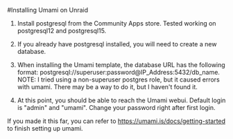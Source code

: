 #Installing Umami on Unraid

1. Install postgresql from the Community Apps store. Tested working on postgresql12 and postgresql15.

2. If you already have postgresql installed, you will need to create a new database.

3. When installing the Umami template, the database URL has the following format: postgresql://superuser:password@IP_Address:5432/db_name. 
   NOTE: I tried using a non-superuser postgres role, but it caused errors with umami. There may be a way to do it, but I haven't found it.
   
4. At this point, you should be able to reach the Umami webui. Default login is "admin" and "umami". Change your password right after first login.

If you made it this far, you can refer to https://umami.is/docs/getting-started to finish setting up umami.
   

